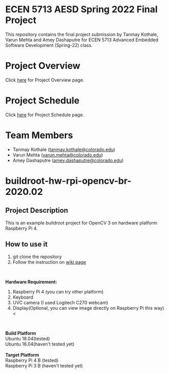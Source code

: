 # ECEN 5713 AESD Spring 2022 Final Project

This repository contains the final project submission by Tanmay Kothale, Varun Mehta and Amey Dashaputre for ECEN 5713 Advanced Embedded Software Development (Spring-22) class.

# Project Overview

Click [here](https://github.com/cu-ecen-aeld/final-project-Amey2904dash/wiki/Project-Overview) for Project Overview page.

# Project Schedule

Click [here](https://github.com/cu-ecen-aeld/final-project-Amey2904dash/wiki/Final-Project-Schedule-Page) for Project Schedule page.

# Team Members

* Tanmay Kothale (tanmay.kothale@colorado.edu)
* Varun Mehta (varun.mehta@colorado.edu)
* Amey Dashaputre (amey.dashaputre@colorado.edu)


# buildroot-hw-rpi-opencv-br-2020.02

## Project Description
This is an example buildroot project for OpenCV 3 on hardware platform Raspberry Pi 4.
<br/>

## How to use it
1. git clone the repository
2. Follow the instruction on [wiki page]()
<br/>

**Hardware Requirement:**<br/>
1. Raspberry Pi 4 (you can try other platform)
2. Keyboard
3. UVC camera (I used Logitech C270 webcam)
4. Display(Optional, you can view image directly on Raspberry Pi this way)<
<br/>

**Build Platform**<br/>
Ubuntu 18.04(tested)<br/>
Ubuntu 16.04(haven't tested yet)<br/>
<br/>
**Target Platform**<br/>
Raspberry Pi 4 B (tested)<br/>
Raspberry Pi 3 B (haven't tested yet)<br/>
<br/>

